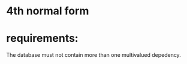 
# 4th normal form


# requirements:
The database must not contain more than one multivalued
depedency.



